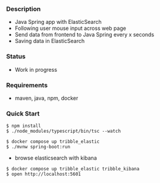 ### Description
- Java Spring app with ElasticSearch
- Following user mouse input across web page
- Send data from frontend to Java Spring every x seconds
- Saving data in ElasticSearch

### Status
- Work in progress

### Requirements
- maven, java, npm, docker

### Quick Start
```console
$ npm install
$ ./node_modules/typescript/bin/tsc --watch
```
```console
$ docker compose up tribble_elastic
$ ./mvnw spring-boot:run
```

- browse elasticsearch with kibana
```console
$ docker compose up tribble_elastic tribble_kibana
$ open http://localhost:5601
```
